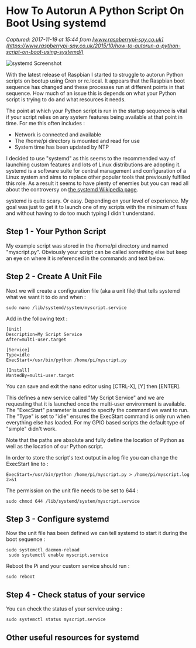 # How To Autorun A Python Script On Boot Using systemd

_Captured: 2017-11-19 at 15:44 from [www.raspberrypi-spy.co.uk](https://www.raspberrypi-spy.co.uk/2015/10/how-to-autorun-a-python-script-on-boot-using-systemd/)_

![systemd Screenshot](https://www.raspberrypi-spy.co.uk/wp-content/uploads/2015/10/systemd_screenshot-702x336.png)

With the latest release of Raspbian I started to struggle to autorun Python scripts on bootup using Cron or rc.local. It appears that the Raspbian boot sequence has changed and these processes run at different points in that sequence. How much of an issue this is depends on what your Python script is trying to do and what resources it needs.

The point at which your Python script is run in the startup sequence is vital if your script relies on any system features being available at that point in time. For me this often includes :

  * Network is connected and available
  * The /home/pi directory is mounted and read for use
  * System time has been updated by NTP

I decided to use "systemd" as this seems to the recommended way of launching custom features and lots of Linux distributions are adopting it. systemd is a software suite for central management and configuration of a Linux system and aims to replace other popular tools that previously fulfilled this role. As a result it seems to have plenty of enemies but you can read all about the controversy on [the systemd Wikipedia page](https://en.wikipedia.org/wiki/Systemd).

systemd is quite scary. Or easy. Depending on your level of experience. My goal was just to get it to launch one of my scripts with the minimum of fuss and without having to do too much typing I didn't understand.

## Step 1 - Your Python Script

My example script was stored in the /home/pi directory and named "myscript.py". Obviously your script can be called something else but keep an eye on where it is referenced in the commands and text below.

## Step 2 - Create A Unit File

Next we will create a configuration file (aka a unit file) that tells systemd what we want it to do and when :
    
    
    sudo nano /lib/systemd/system/myscript.service

Add in the following text :
    
    
    [Unit]
    Description=My Script Service
    After=multi-user.target
    
    [Service]
    Type=idle
    ExecStart=/usr/bin/python /home/pi/myscript.py
    
    [Install]
    WantedBy=multi-user.target

You can save and exit the nano editor using [CTRL-X], [Y] then [ENTER].

This defines a new service called "My Script Service" and we are requesting that it is launched once the multi-user environment is available. The "ExecStart" parameter is used to specify the command we want to run. The "Type" is set to "idle" ensures the ExecStart command is only run when everything else has loaded. For my GPIO based scripts the default type of "simple" didn't work.

Note that the paths are absolute and fully define the location of Python as well as the location of our Python script.

In order to store the script's text output in a log file you can change the ExecStart line to :
    
    
    ExecStart=/usr/bin/python /home/pi/myscript.py > /home/pi/myscript.log 2>&1

The permission on the unit file needs to be set to 644 :
    
    
    sudo chmod 644 /lib/systemd/system/myscript.service

## Step 3 - Configure systemd

Now the unit file has been defined we can tell systemd to start it during the boot sequence :
    
    
    sudo systemctl daemon-reload
     sudo systemctl enable myscript.service

Reboot the Pi and your custom service should run :
    
    
    sudo reboot

## Step 4 - Check status of your service

You can check the status of your service using :
    
    
    sudo systemctl status myscript.service

## Other useful resources for systemd
